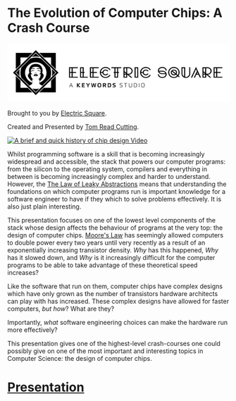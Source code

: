 # The Evolution of Computer Chips: A Crash Course

[![The logo of Electric Square Ltd.](presentation/img/ES-logo-and-wordmark.jpg)](https://www.electricsquare.com/)

Brought to you by [Electric Square](https://www.electricsquare.com/).

Created and Presented by [Tom Read Cutting](https://moosichu.com).

<a href="https://www.youtube.com/watch?feature=player_embedded&v=OWJnDZCjX8I" target="_blank"><img src="https://img.youtube.com/vi/OWJnDZCjX8I/0.jpg" alt="A brief and quick history of chip design Video" width="240" height="180" /></a>


Whilst programming software is a skill that is becoming increasingly widespread and accessible, the stack that powers our computer programs: from the silicon to the operating system, compilers and everything in between is becoming increasingly complex and harder to understand. However, the [The Law of Leaky Abstractions](https://www.joelonsoftware.com/2002/11/11/the-law-of-leaky-abstractions/) means that understanding the foundations on which computer programs run is important knowledge for a software engineer to have if they which to solve problems effectively. It is also just plain interesting.

This presentation focuses on one of the lowest level components of the stack whose design affects the behaviour of programs at the very top: the design of computer chips. [Moore's Law](https://en.wikipedia.org/wiki/Moore%27s_law) has seemingly allowed computers to double power every two years until very recently as a result of an exponentially increasing transistor density. *Why* has this happened, *Why* has it slowed down, and *Why* is it increasingly difficult for the computer programs to be able to take advantage of these theoretical speed increases?

Like the software that run on them, computer chips have complex designs which have only grown as the number of transistors hardware architects can play with has increased. These complex designs have allowed for faster computers, *but how*? What are they?

Importantly, *what* software engineering choices can make the hardware run more effectively?

This presentation gives one of the highest-level crash-courses one could possibly give on one of the most important and interesting topics in Computer Science: the design of computer chips.



# [Presentation](https://electricsquare.github.io/chip-history)
